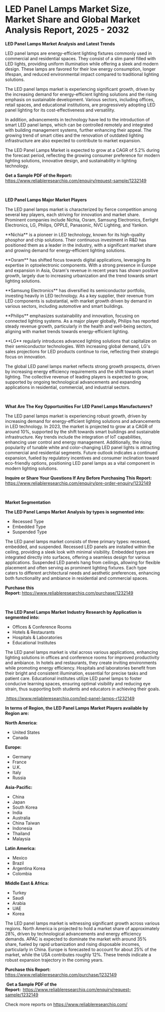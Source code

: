 <p><h1>LED Panel Lamps Market Size, Market Share and Global Market Analysis Report, 2025 - 2032</h1></p><p><strong>LED Panel Lamps Market Analysis and Latest Trends</strong></p>
<p><p>LED panel lamps are energy-efficient lighting fixtures commonly used in commercial and residential spaces. They consist of a slim panel filled with LED lights, providing uniform illumination while offering a sleek and modern design. These lamps are favored for their low energy consumption, longer lifespan, and reduced environmental impact compared to traditional lighting solutions.</p><p>The LED panel lamps market is experiencing significant growth, driven by the increasing demand for energy-efficient lighting solutions and the rising emphasis on sustainable development. Various sectors, including offices, retail spaces, and educational institutions, are progressively adopting LED panel lighting for its cost-effectiveness and versatility. </p><p>In addition, advancements in technology have led to the introduction of smart LED panel lamps, which can be controlled remotely and integrated with building management systems, further enhancing their appeal. The growing trend of smart cities and the renovation of outdated lighting infrastructure are also expected to contribute to market expansion.</p><p>The LED Panel Lamps Market is expected to grow at a CAGR of 5.2% during the forecast period, reflecting the growing consumer preference for modern lighting solutions, innovative design, and sustainability in lighting technology.</p></p>
<p><strong>Get a Sample PDF of the Report:&nbsp;</strong> <a href="https://www.reliableresearchiq.com/enquiry/request-sample/1232149?utm_campaign=1082&utm_medium=2&utm_source=Github&utm_content=ia&utm_term=18022025&utm_id=led-panel-lamps">https://www.reliableresearchiq.com/enquiry/request-sample/1232149</a></p>
<p>&nbsp;</p>
<p><strong>LED Panel Lamps Major Market Players</strong></p>
<p><p>The LED panel lamps market is characterized by fierce competition among several key players, each striving for innovation and market share. Prominent companies include Nichia, Osram, Samsung Electronics, Eerlight Electronics, LG, Philips, OPPLE, Panasonic, NVC Lighting, and Yankon.</p><p>**Nichia** is a pioneer in LED technology, known for its high-quality phosphor and chip solutions. Their continuous investment in R&D has positioned them as a leader in the industry, with a significant market share and growing demand for energy-efficient lighting solutions.</p><p>**Osram** has shifted focus towards digital applications, leveraging its expertise in optoelectronic components. With a strong presence in Europe and expansion in Asia, Osram's revenue in recent years has shown positive growth, largely due to increasing urbanization and the trend towards smart lighting solutions.</p><p>**Samsung Electronics** has diversified its semiconductor portfolio, investing heavily in LED technology. As a key supplier, their revenue from LED components is substantial, with market growth driven by demand in various sectors, including automotive and smart buildings.</p><p>**Philips** emphasizes sustainability and innovation, focusing on connected lighting systems. As a major player globally, Philips has reported steady revenue growth, particularly in the health and well-being sectors, aligning with market trends towards energy-efficient lighting.</p><p>**LG** regularly introduces advanced lighting solutions that capitalize on their semiconductor technologies. With increasing global demand, LG's sales projections for LED products continue to rise, reflecting their strategic focus on innovation.</p><p>The global LED panel lamps market reflects strong growth prospects, driven by increasing energy efficiency requirements and the shift towards smart lighting. The collective revenue of leading players is expected to grow, supported by ongoing technological advancements and expanding applications in residential, commercial, and industrial sectors. </p></p>
<p>&nbsp;</p>
<p><strong>What Are The Key Opportunities For LED Panel Lamps Manufacturers?</strong></p>
<p><p>The LED panel lamps market is experiencing robust growth, driven by increasing demand for energy-efficient lighting solutions and advancements in LED technology. In 2023, the market is projected to grow at a CAGR of around 10%, supported by the shift towards smart buildings and sustainable infrastructure. Key trends include the integration of IoT capabilities, enhancing user control and energy management. Additionally, the rising popularity of tunable white and color-changing LED panel lights is attracting commercial and residential segments. Future outlook indicates a continued expansion, fueled by regulatory incentives and consumer inclination toward eco-friendly options, positioning LED panel lamps as a vital component in modern lighting solutions.</p></p>
<p><strong>Inquire or Share Your Questions If Any Before Purchasing This Report:</strong> <a href="https://www.reliableresearchiq.com/enquiry/pre-order-enquiry/1232149?utm_campaign=1082&utm_medium=2&utm_source=Github&utm_content=ia&utm_term=18022025&utm_id=led-panel-lamps">https://www.reliableresearchiq.com/enquiry/pre-order-enquiry/1232149</a></p>
<p>&nbsp;</p>
<p><strong>Market Segmentation</strong></p>
<p><strong>The LED Panel Lamps Market Analysis by types is segmented into:</strong></p>
<p><ul><li>Recessed Type</li><li>Embedded Type</li><li>Suspended Type</li></ul></p>
<p><p>The LED panel lamps market consists of three primary types: recessed, embedded, and suspended. Recessed LED panels are installed within the ceiling, providing a sleek look with minimal visibility. Embedded types are integrated directly into surfaces, offering a seamless design for various applications. Suspended LED panels hang from ceilings, allowing for flexible placement and often serving as prominent lighting fixtures. Each type caters to different architectural needs and aesthetic preferences, enhancing both functionality and ambiance in residential and commercial spaces.</p></p>
<p><strong>Purchase this Report:&nbsp;</strong><a href="https://www.reliableresearchiq.com/purchase/1232149?utm_campaign=1082&utm_medium=2&utm_source=Github&utm_content=ia&utm_term=18022025&utm_id=led-panel-lamps">https://www.reliableresearchiq.com/purchase/1232149</a></p>
<p>&nbsp;</p>
<p><strong>The LED Panel Lamps Market Industry Research by Application is segmented into:</strong></p>
<p><ul><li>Offices & Conference Rooms</li><li>Hotels & Restaurants</li><li>Hospitals & Laboratories</li><li>Educational Institutes</li></ul></p>
<p><p>The LED panel lamps market is vital across various applications, enhancing lighting solutions in offices and conference rooms for improved productivity and ambiance. In hotels and restaurants, they create inviting environments while promoting energy efficiency. Hospitals and laboratories benefit from their bright and consistent illumination, essential for precise tasks and patient care. Educational institutes utilize LED panel lamps to foster conducive learning spaces, ensuring optimal visibility and reducing eye strain, thus supporting both students and educators in achieving their goals.</p></p>
<p><a href="https://www.reliableresearchiq.com/led-panel-lamps-r1232149?utm_campaign=1082&utm_medium=2&utm_source=Github&utm_content=ia&utm_term=18022025&utm_id=led-panel-lamps">&nbsp;https://www.reliableresearchiq.com/led-panel-lamps-r1232149</a></p>
<p><strong>In terms of Region, the LED Panel Lamps Market Players available by Region are:</strong></p>
<p>
    <p> <strong> North America: </strong>
        <ul>
            <li>United States</li>
            <li>Canada</li>
        </ul>
        </p> 
    <p> <strong> Europe: </strong>
        <ul>
            <li>Germany</li>
            <li>France</li>
            <li>U.K.</li>
            <li>Italy</li>
            <li>Russia</li>
        </ul>
        </p> 
    <p> <strong> Asia-Pacific: </strong>
        <ul>
            <li>China</li>
            <li>Japan</li>
            <li>South Korea</li>
            <li>India</li>
            <li>Australia</li>
            <li>China Taiwan</li>
            <li>Indonesia</li>
            <li>Thailand</li>
            <li>Malaysia</li>
        </ul>
        </p> 
    <p> <strong> Latin America: </strong>
        <ul>
            <li>Mexico</li>
            <li>Brazil</li>
            <li>Argentina Korea</li>
            <li>Colombia</li>
        </ul>
        </p> 
    <p> <strong> Middle East & Africa: </strong>
        <ul>
            <li>Turkey</li>
            <li>Saudi</li>
            <li>Arabia</li>
            <li>UAE</li>
            <li>Korea</li>
        </ul>
    </p>
    </p>
<p><p>The LED panel lamps market is witnessing significant growth across various regions. North America is projected to hold a market share of approximately 28%, driven by technological advancements and energy efficiency demands. APAC is expected to dominate the market with around 35% share, fueled by rapid urbanization and rising disposable incomes, particularly in China. Europe is forecasted to account for about 25% of the market, while the USA contributes roughly 12%. These trends indicate a robust expansion trajectory in the coming years.</p></p>
<p><strong>Purchase this Report: </strong><a href="https://www.reliableresearchiq.com/purchase/1232149?utm_campaign=1082&utm_medium=2&utm_source=Github&utm_content=ia&utm_term=18022025&utm_id=led-panel-lamps">https://www.reliableresearchiq.com/purchase/1232149</a></p>
<p>&nbsp;<strong>Get a Sample PDF of the Report:&nbsp;&nbsp;</strong><a href="https://www.reliableresearchiq.com/enquiry/request-sample/1232149?utm_campaign=1082&utm_medium=2&utm_source=Github&utm_content=ia&utm_term=18022025&utm_id=led-panel-lamps">https://www.reliableresearchiq.com/enquiry/request-sample/1232149</a></p>
<p><strong></strong></p>
<p>Check more reports on <a href="https://www.reliableresearchiq.com/?utm_campaign=1082&utm_medium=2&utm_source=Github&utm_content=ia&utm_term=18022025&utm_id=led-panel-lamps">https://www.reliableresearchiq.com/</a></p>